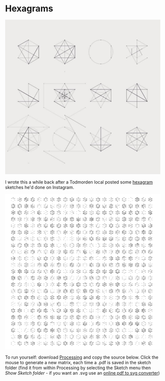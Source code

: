 # Hexagrams

![Hexagrams Image](screenshot2.png)

I wrote this a while back after a Todmorden local posted some [hexagram](https://en.wikipedia.org/wiki/Hexagram) sketches he'd done on Instagram.

![Hexagrams Image](screenshot1.png)

To run yourself: download [Processing](https://processing.org) and copy the source below. Click the mouse to generate a new matrix, each time a .pdf is saved in the sketch folder (find it from within Processing by selecting the Sketch menu then _Show Sketch folder_ - if you want an .svg use an [online pdf to svg converter](https://cloudconvert.com/pdf-to-svg))

<script src="https://gist.github.com/fiskurgit/48984e65fe4ce2bdfaea4e08d285fa03.js"></script>
